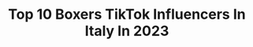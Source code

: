 ---
title: Top 10 Boxers TikTok Influencers In Italy In 2023
description: >-
  Find top boxers TikTok influencers in Italy in 2023. Most popular hashtags: #perte #neiperte #boxer #foryou.
platform: TikTok
hits: 8
text_top: Identify the top-rated TikTok profiles on inBeat.
text_bottom: inBeat aggregates 8 TikTok influencers like this in Italy for you to contact.
profiles:
  - username: "ursudenis.boxeacademy"
    fullname: >-
      UrsuDenisBoxeAcademy
    bio: >-
      Boxe🥊 Coach🇮🇹🇲🇩🇷🇺 Instagram-UrsuDenisBoxeAcademy 👇👇👇Nuovo Video
    location: "Italy"
    followers: 143900
    engagement: 588
    commentsToLikes: 0.008126
    id: ck97ymd5705vw0j78to1z1ymh
    verified: false
    hashtags: "#ursudenisboxeacademy, #fight, #fighter, #coach"
  - username: "rottweilerloveaxel"
    fullname: >-
      Ghazi e axel ❤️
    bio: >-
      📍Bergamo,Italy 🐶Dog trainer Axel🐾🐕😍 🇮🇹🇹🇳 Instagram +30
    location: "Italy"
    followers: 163800
    engagement: 1238
    commentsToLikes: 0.029317
    id: ck8z19qj00ryl0j78y56gs3ho
    verified: false
    hashtags: "#dog, #fouryou, #fyr, #neiperte"
  - username: "milo.13__"
    fullname: >-
      Milo
    bio: >-
      🇮🇹 26yo Fighting depression one meme at a time Road to 10k
    location: "Italy"
    followers: 9659
    engagement: 1231
    commentsToLikes: 0.019739
    id: ckbl39yho0on30j2387k2vf5l
    verified: false
    hashtags: "#neiperte, #viral, #perte, #4upage"
  - username: "crst_mttr"
    fullname: >-
      Cristian Mattera
    bio: >-
      
    location: "Italy"
    followers: 38900
    engagement: 1292
    commentsToLikes: 0.012118
    id: ckcdvf9oxf05t0j23t0ov4k8b
    verified: false
    hashtags: "#foryoupage, #doubleyourimpact, #memes, #foryou"
  - username: "martaporcelli"
    fullname: >-
      Marta Porcelli
    bio: >-
      instagram: @martaporcelli
    location: "Italy"
    followers: 10200
    engagement: 704
    commentsToLikes: 0.006067
    id: ckbf6izr0w3iz0j23t1qfabk9
    verified: false
    hashtags: "#foryou, #diet, #galaxycolorchallenge, #dreamlongchallenge"
  - username: "michael__samperi"
    fullname: >-
      Michael Samperi
    bio: >-
      📍Giardini Naxos, Sicily🌊🌋 Fighter 🥊 Team Samperi 💣 Record: 20-0👊
    location: "Italy"
    followers: 22500
    engagement: 435
    commentsToLikes: 0.009817
    id: ckav6lwy7dg440j23mvtjc7cd
    verified: false
    hashtags: "#viral, #foryou, #teamsamperi, #ufc"
  - username: "violaguidotti"
    fullname: >-
      Viola Guidotti
    bio: >-
      Influencer Seguimi anche su Instagram 👆🏻
    location: "Italy"
    followers: 6416
    engagement: 726
    commentsToLikes: 0.036306
    id: ckbf54cg9tyzv0j23vwg08vkk
    verified: false
    hashtags: "#braidtutorial, #fashion, #braids, #hair"
  - username: "proevolutionfight"
    fullname: >-
      ProEvolution Fight
    bio: >-
      Sport da Combattimento Piazza Martiri di Fossoli 4 Desio MB
    location: "Italy"
    followers: 5046
    engagement: 409
    commentsToLikes: 0.012187
    id: ck8j487n617tk0j788ba1djh0
    verified: false
    hashtags: "#kombatgym, #boxing, #sportdaring, #kickboxing"
---